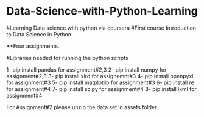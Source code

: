 # Data-Science-with-Python-Learning
#Learning Data science with python via coursera
#First course Introduction to Data Science in Python 


**Four assignments. 

#Libraries needed for running the python scripts 

1- pip install pandas     for assignment#2,3
2- pip install numpy      for assignment#2,3
3- pip install xlrd       for assignemnt#3
4- pip install openpyxl   for assignment#3
5- pip install matplotlib for assignment#3
6- pip install re         for assignment#4
7- pip install scipy      for assignment#4
8- pip install lxml       for assignment#4



For Assignment#2 please unzip the data set in assets folder 


